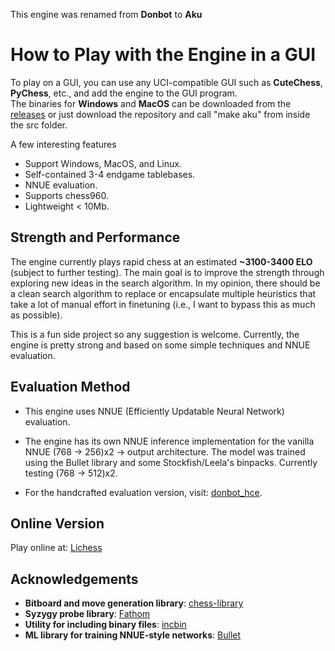 This engine was renamed from **Donbot** to **Aku**

# How to Play with the Engine in a GUI

To play on a GUI, you can use any UCI-compatible GUI such as **CuteChess**, **PyChess**, etc., and add the engine to the GUI program.  
The binaries for **Windows** and **MacOS** can be downloaded from the [releases](https://github.com/hoavu-cs/donbot-chess-engine/releases/) or just download the repository and call "make aku" from inside the src folder.

A few interesting features
- Support Windows, MacOS, and Linux.
- Self-contained 3-4 endgame tablebases.
- NNUE evaluation.
- Supports chess960.
- Lightweight < 10Mb.

## Strength and Performance

The engine currently plays rapid chess at an estimated **~3100-3400 ELO** (subject to further testing). The main goal is to improve the strength through exploring new ideas in the search algorithm. In my opinion, there should be a clean search algorithm to replace or encapsulate multiple heuristics that take a lot of manual effort in finetuning (i.e., I want to bypass this as much as possible).

This is a fun side project so any suggestion is welcome. Currently, the engine is pretty strong and based on some simple techniques and NNUE evaluation. 

## Evaluation Method

- This engine uses NNUE (Efficiently Updatable Neural Network) evaluation.  

- The engine has its own NNUE inference implementation for the vanilla NNUE (768 -> 256)x2 -> output architecture. The model was trained using the Bullet library and some Stockfish/Leela's binpacks. Currently testing (768 -> 512)x2.

- For the handcrafted evaluation version, visit: [donbot_hce](https://github.com/hoavu-cs/donbot_hce).

## Online Version

Play online at: [Lichess](https://lichess.org/@/AkuBot)

## Acknowledgements

- **Bitboard and move generation library**: [chess-library](https://github.com/Disservin/chess-library)
- **Syzygy probe library**: [Fathom](https://github.com/jdart1/Fathom)
- **Utility for including binary files**: [incbin](https://github.com/graphitemaster/incbin)
- **ML library for training NNUE-style networks**: [Bullet](https://github.com/graphitemaster/incbin) 


